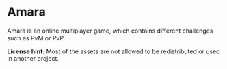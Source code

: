# Amara
Amara is an online multiplayer game, which contains different challenges such as PvM or PvP.

**License hint:** Most of the assets are not allowed to be redistributed or used in another project.